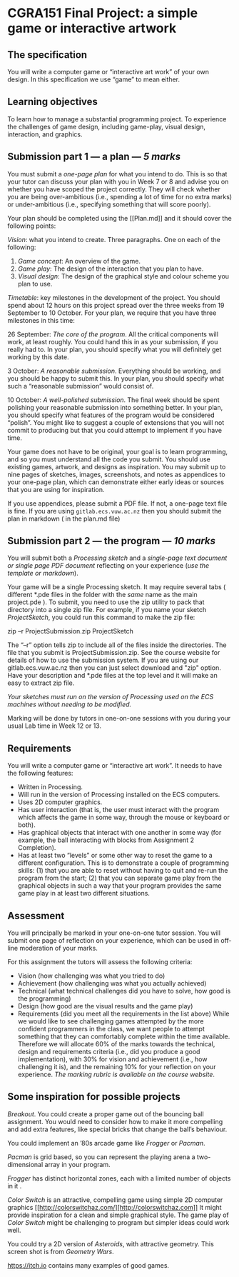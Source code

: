 # CGRA151 Final Project: a simple game or interactive artwork
## The specification

You will write a computer game or “interactive art work” of your own design. In this specification we use “game” to mean either.

## Learning objectives
To learn how to manage a substantial programming project. To experience the challenges of game design, including game-play, visual design, interaction, and graphics.

## Submission part 1 — a plan — *5 marks*
You must submit a *one-page plan* for what you intend to do. This is so that your tutor can discuss your plan with you in Week 7 or 8 and advise you on whether you have scoped the project correctly. They will check whether you are being over-ambitious (i.e., spending a lot of time for no extra marks) or under-ambitious (i.e., specifying something that will score poorly).

Your plan should be completed using the [[Plan.md]] and it should cover the following points:

*Vision*: what you intend to create. Three paragraphs. One on each of the following:
   1. *Game concept*: An overview of the game.
   1. *Game play*: The design of the interaction that you plan to have.
   1. *Visual design*: The design of the graphical style and colour scheme you plan to use.

*Timetable*: key milestones in the development of the project. You should spend about 12 hours on this project spread over the three weeks from 19 September to 10 October. For your plan, we require that you have three milestones in this time:

26 September: *The core of the program*. All the critical components will work, at least roughly. You could hand this in as your submission, if you really had to. In your plan, you should specify what you will definitely get working by this date.

3 October: *A reasonable submission*. Everything should be working, and you should be happy to submit this. In your plan, you should specify what such a “reasonable submission” would consist of.

10 October: *A well-polished submission*. The final week should be spent polishing your reasonable submission into something better. In your plan, you should specify what features of the program would be considered “polish”. You might like to suggest a couple of extensions that you will not commit to producing but that you could attempt to implement if you have time.

Your game does not have to be original, your goal is to learn programming, and so you must understand all the code you submit. You should use existing games, artwork, and designs as inspiration. You may submit up to nine pages of sketches, images, screenshots, and notes as appendices to your one-page plan, which can demonstrate either early ideas or sources that you are using for inspiration.

If you use appendices, please submit a PDF file. If not, a one-page text file is fine. If you are using `gitlab.ecs.vuw.ac.nz` then you should submit the plan in markdown ( in the plan.md file)

## Submission part 2 — the program — *10 marks*

You will submit both a *Processing sketch* and a *single-page text document _or_ single page PDF document* reflecting on your experience (_use the template or markdown_).

Your game will be a single Processing sketch. It may require several tabs ( different *.pde files in the folder with the *same* name as the main project.pde ). To submit, you need to use the zip utility to pack that directory into a single zip file. For example, if you name your sketch _ProjectSketch_, you could run this command to make the zip file:

zip –r ProjectSubmission.zip ProjectSketch

The “–r” option tells zip to include all of the files inside the directories. The file that you submit is ProjectSubmission.zip. See the course website for details of how to use the submission system.
If you are using our gitlab.ecs.vuw.ac.nz then you can just select download and "zip" option.  Have your description and *.pde files at the top level and it will make an easy to extract zip file. 

*Your sketches must run on the version of Processing used on the ECS machines without needing to be modified.*

Marking will be done by tutors in one-on-one sessions with you during your usual Lab time in Week 12 or 13.

## Requirements
You will write a computer game or “interactive art work”. It needs to have the following features:
   * Written in Processing.
   * Will run in the version of Processing installed on the ECS computers.
   * Uses 2D computer graphics.
   * Has user interaction (that is, the user must interact with the program which affects the game in some way, through the mouse or keyboard or both).
   * Has graphical objects that interact with one another in some way (for example, the ball interacting with blocks from Assignment 2 Completion).
   * Has at least two “levels” or some other way to reset the game to a different configuration. This is to demonstrate a couple of programming skills: (1) that you are able to reset without having to quit and re-run the program from the start; (2) that you can separate game play from the graphical objects in such a way that your program provides the same game play in at least two different situations.

## Assessment
You will principally be marked in your one-on-one tutor session. You will submit one page of reflection on your experience, which can be used in off-line moderation of your marks.

For this assignment the tutors will assess the following criteria:
   * Vision (how challenging was what you tried to do)
   * Achievement (how challenging was what you actually achieved)
   * Technical (what technical challenges did you have to solve, how good is the programming)
   * Design (how good are the visual results and the game play)
   * Requirements (did you meet all the requirements in the list above)
While we would like to see challenging games attempted by the more confident programmers in the class, we want people to attempt something that they can comfortably complete within the time available. Therefore we will allocate 60% of the marks towards the technical, design and requirements criteria (i.e., did you produce a good implementation), with 30% for vision and achievement (i.e., how challenging it is), and the remaining 10% for your reflection on your experience. _The marking rubric is available on the course website_.

## Some inspiration for possible projects
_Breakout_. You could create a proper game out of the bouncing ball assignment. You would need to consider how to make it more compelling and add extra features, like special bricks that change the ball’s behaviour.

You could implement an ’80s arcade game like _Frogger_ or _Pacman_.

_Pacman_ is grid based, so you can represent the playing arena a two-dimensional array in your program.

_Frogger_ has distinct horizontal zones, each with a limited number of objects in it .

_Color Switch_ is an attractive, compelling game using simple 2D computer graphics [[http://colorswitchaz.com/][http://colorswitchaz.com]] It might provide inspiration for a clean and simple graphical style. The game play of _Color Switch_ might be challenging to program but simpler ideas could work well.

You could try a 2D version of _Asteroids_, with attractive geometry. This screen shot is from _Geometry Wars_.

https://itch.io contains many examples of good games.